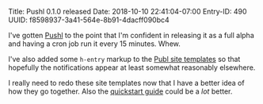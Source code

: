 Title: Pushl 0.1.0 released
Date: 2018-10-10 22:41:04-07:00
Entry-ID: 490
UUID: f8598937-3a41-564e-8b91-4dacff090bc4

I've gotten [Pushl](http://github.com/PlaidWeb/Pushl) to the point that I'm confident in releasing it as a full alpha and having a cron job run it every 15 minutes. Whew.

I've also added some `h-entry` markup to the [Publ site templates](http://github.com/PlaidWeb/publ-site) so that hopefully the notifications appear at least somewhat reasonably elsewhere.

I really need to redo these site templates now that I have a better idea of how they go together. Also the [quickstart guide](/getting-started) could be a *lot* better.